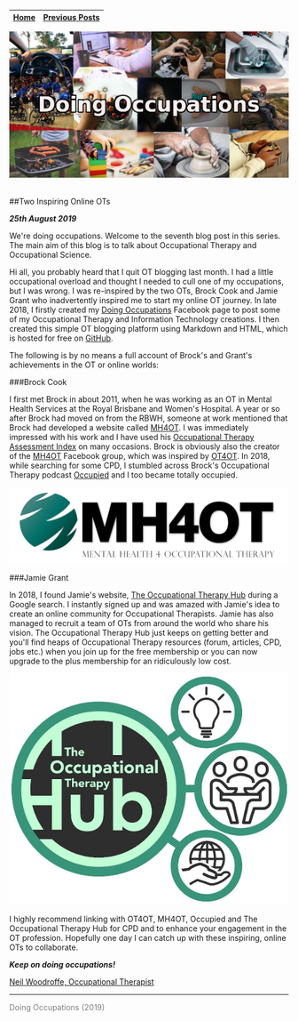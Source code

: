 
| [Home](../index.html) | [Previous Posts](../archive.html) |
| --------|--------|

<p align="center"><img src="img/doing_pic.jpg"></p>
<br>
##Two Inspiring Online OTs

***25th August 2019***

We're doing occupations. Welcome to the seventh blog post in this series. The main aim of this blog is to talk about Occupational Therapy and Occupational Science. 

Hi all, you probably heard that I quit OT blogging last month. I had a little occupational overload and thought I needed to cull one of my occupations, but I was wrong. I was re-inspired by the two OTs, Brock Cook and Jamie Grant who inadvertently inspired me to start my online OT journey. In late 2018, I firstly created my [Doing Occupations](https://www.facebook.com/doingoccupations) Facebook page to post some of my Occupational Therapy and Information Technology creations. I then created this simple OT blogging platform using Markdown and HTML, which is hosted for free on [GitHub](https://github.com/neilwoodroffe/doing-occupations).

The following is by no means a full account of Brock's and Grant's achievements in the OT or online worlds:

###Brock Cook

I first met Brock in about 2011, when he was working as an OT in Mental Health Services at the Royal Brisbane and Women's Hospital. A year or so after Brock had moved on from the RBWH, someone at work mentioned that Brock had developed a website called [MH4OT](https://mh4ot.com/). I was immediately impressed with his work and I have used his [Occupational Therapy Assessment Index](https://mh4ot.com/resources/ot-assessment-index/) on many occasions. Brock is obviously also the creator of the [MH4OT](https://www.facebook.com/groups/MH4OT/) Facebook group, which was inspired by [OT4OT](https://www.facebook.com/groups/311439915949/). In 2018, while searching for some CPD, I stumbled across Brock's Occupational Therapy podcast [Occupied](http://www.brockcook.com/category/podcast/) and I too became totally occupied.

<p align="center"><a href="https://mh4ot.com/" ><img src="img/mh4ot.jpg"></a></p>

###Jamie Grant

In 2018, I found Jamie's website, [The Occupational Therapy Hub](https://www.theothub.com/) during a Google search. I instantly signed up and was amazed with Jamie's idea to create an online community for Occupational Therapists. Jamie has also managed to recruit a team of OTs from around the world who share his vision. The Occupational Therapy Hub just keeps on getting better and you'll find heaps of Occupational Therapy resources (forum, articles, CPD, jobs etc.) when you join up for the free membership or you can now upgrade to the plus membership for an ridiculously low cost.

<p align="center"><a href="https://www.theothub.com/"><img src="img/othub.jpg"></a></p>

I highly recommend linking with OT4OT, MH4OT, Occupied and The Occupational Therapy Hub for CPD and to enhance your engagement in the OT profession. Hopefully one day I can catch up with these inspiring, online OTs to collaborate.

***Keep on doing occupations!***

[Neil Woodroffe, Occupational Therapist](../archive/meet_neil.html)

***
<p style="color: grey;"> Doing Occupations (2019) </p>